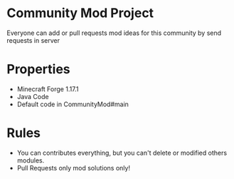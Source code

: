 # Community Mod Project
Everyone can add or pull requests mod ideas for this community by send requests in server

# Properties
- Minecraft Forge 1.17.1
- Java Code
- Default code in CommunityMod#main

# Rules
- You can contributes everything, but you can't delete or modified others modules.
- Pull Requests only mod solutions only!
